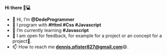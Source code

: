 <strong>Hi there 👋💻</strong>

- 👋 Hi, I’m <b>@DedeProgrammer</b>
- 👀 I program with <b>#Html #Css #Javascript</b>
- 🌱 I’m currently learning <b>#Javascript</b>
- 💞️ I am open for feedback, for example for a project or an concept for a project🤩.
- 📫 How to reach me <a href="mailto:dennis.pfister827@gmail.com"><b>dennis.pfister827@gmail.com</b></a>😄.
